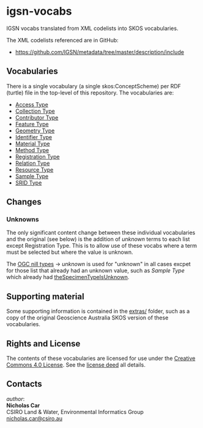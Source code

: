 # igsn-vocabs
IGSN vocabs translated from XML codelists into SKOS vocabularies.

The XML codelists referenced are in GitHub:

* <https://github.com/IGSN/metadata/tree/master/description/include>


## Vocabularies
There is a single vocabulary (a single skos:ConceptScheme) per RDF (turtle) file in the top-level of this repository. The vocabularies are:

* [Access Type](access.ttl)
* [Collection Type](collection.ttl)
* [Contributor Type](contributor.ttl)
* [Feature Type](feature.ttl)
* [Geometry Type](geometry.ttl)
* [Identifier Type](identifier.ttl)
* [Material Type](material.ttl)
* [Method Type](method.ttl)
* [Registration Type](registration.ttl)
* [Relation Type](relation.ttl)
* [Resource Type](resource.ttl)
* [Sample Type](sample.ttl)
* [SRID Type](srid.ttl)


## Changes
### Unknowns
The only significant content change between these individual vocabularies and the original (see below) is the addition of *unknown* terms
to each list except Registration Type. This is to allow use of these vocabs where a term must be selected but where the value is unknown.

The [OGC nill types](http://www.opengis.net/def/nil/OGC/0/) -> *unknown* is used for "unknown" in all cases excpet for those list that already had an unknown value, such as *Sample Type* which already had [theSpecimenTypeIsUnknown](http://vocabulary.odm2.org/specimentype/theSpecimenTypeIsUnknown/).


## Supporting material
Some supporting information is contained in the [extras/](extras/) folder, such as a copy of the original Geoscience Australia SKOS version of these vocabularies.


## Rights and License
The contents of these vocabularies are licensed for use under the [Creative Commons 4.0 License](https://creativecommons.org/licenses/by/4.0/). See the [license deed](LICENSE) all details.


## Contacts
*author*:  
**Nicholas Car**  
CSIRO Land & Water, Environmental Informatics Group  
<nicholas.car@csiro.au>
